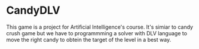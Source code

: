 # CandyDLV

This game is a project for Artificial Intelligence's course. It's simiar to candy crush game but we have to programmming a solver with DLV language to move the right candy to obtein the target of the level in a best way. 
